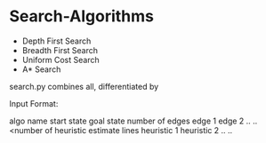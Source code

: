 # Search-Algorithms
- Depth First Search
- Breadth First Search
- Uniform Cost Search
- A* Search

search.py combines all, differentiated by <algo name>

Input Format:

algo name
start state
goal state
number of edges
edge 1
edge 2
..
..
<number of heuristic estimate lines
heuristic 1
heuristic 2
..
..
